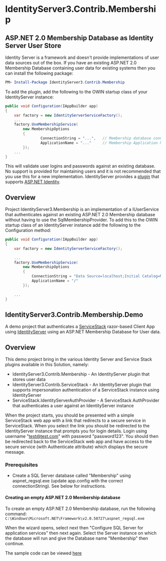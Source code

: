 # IdentityServer3.Contrib.Membership

## ASP.NET 2.0 Membership Database as Identity Server User Store
Identity Server is a framework and doesn't provide implementations of user data sources out of the box.
If you have an existing ASP.NET 2.0 Membership Database containing user data for existing systems then you can install the following package:

```powershell
PM> Install-Package IdentityServer3.Contrib.Membership
```

To add the plugin, add the following to the OWIN startup class of your IdentityServer instance:
```csharp
public void Configuration(IAppBuilder app)
{
    var factory = new IdentityServerServiceFactory();        
    ...
    factory.UseMembershipService(
        new MembershipOptions
        {
                ConnectionString = "...",   // Membership database connection string
                ApplicationName = "..."     // Membership Application Name
        });        
    ...
}
```

This will validate user logins and passwords against an existing database.  No support is provided for maintaining users and it is not recommended that you use this for a new implementation. 
IdentityServer provides a [plugin](https://github.com/IdentityServer/IdentityServer3.AspNetIdentity) that supports [ASP.NET Identity](http://www.asp.net/identity).

## Overview
Project IdentityServer3.Membership is an implementation of a IUserService that authenticates against an existing ASP.NET 2.0 Membership database without having to use the SqlMembershipProvider.
To add this to the OWIN startup class of an IdentityServer instance add the following to the Configuration method:

```csharp
public void Configuration(IAppBuilder app)
{
    var factory = new IdentityServerServiceFactory();
    
    ...
    factory.UseMembershipService(
        new MembershipOptions
        {
            ConnectionString = "Data Source=localhost;Initial Catalog=Membership;Integrated Security=True",
            ApplicationName = "/"
        });
        
    ...
}
```

## IdentityServer3.Contrib.Membership.Demo
A demo project that authenticates a [ServiceStack](https://servicestack.net/) razor-based Client App using [IdentityServer](https://identityserver.github.io/)
using an ASP.NET Membership Database for User data.

## Overview
This demo project bring in the various Identity Server and Service Stack plugins available in this Solution, namely:
* IdentityServer3.Contrib.Membership - An IdentityServer plugin that stores user data
* IdentityServer3.Contrib.ServiceStack - An IdentityServer plugin that supports impersonation authentication of a ServiceStack instance using IdentityServer
* ServiceStack.IdentityServerAuthProvider - A ServiceStack AuthProvider that authenticates a user against an IdentityServer instance

When the project starts, you should be presented with a simple ServiceStack web app with a link that redirects to a secure service in ServiceStack. When you select the link you should be redirected to the IdentityServer instance that prompts you for login details.  Login using username "test@test.com" with password "password123".  You should then be redirected back to the ServiceStack web app and have access to the secure service (with Authenticate attribute) which displays the secure message.

### Prerequisites
* Create a SQL Server database called "Membership" using aspnet_regsql.exe (update app.config with the correct connectionString).  See below for instructions.

#### Creating an empty ASP.NET 2.0 Membership database
To create an empty ASP.NET 2.0 Membership database, run the following command:
    `C:\Windows\Microsoft.NET\Framework\v2.0.50727\aspnet_regsql.exe`

When the wizard opens, select next then "Configure SQL Server for application services" then next again. Select the Server instance on which the database will run and give the Database name "Membership" then continue.

The sample code can be viewed [here](/samples/IdentityServer3.Contrib.Membership.Demo)
